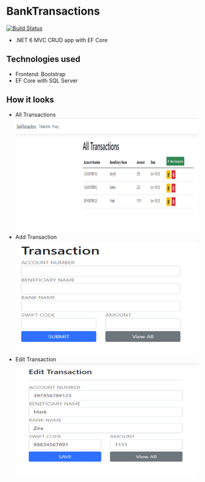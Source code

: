 # BankTransactions
[![Build Status](https://travis-ci.org/joemccann/dillinger.svg?branch=master)](https://travis-ci.org/joemccann/dillinger)
- .NET 6 MVC CRUD app with EF Core

## Technologies used
- Frontend: Bootstrap
- EF Core with SQL Server

## How it looks
- All Transactions <img src="Home.PNG" width="800" height="300">
- Add Transaction <img src="Create.PNG" width="800" height="300">
- Edit Transaction <img src="Edit.PNG" width="800" height="300">
